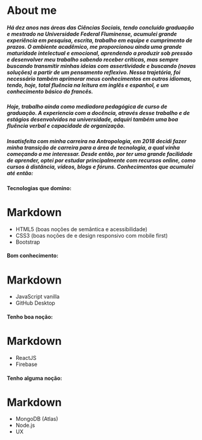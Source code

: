 # About me

#####    Há dez anos nas áreas das Ciências Sociais, tendo concluído graduação e mestrado na Universidade Federal Fluminense, acumulei grande experiência em pesquisa, escrita, trabalho em equipe e cumprimento de prazos. O ambiente acadêmico, me proporcionou ainda uma grande maturidade intelectual e emocional, aprendendo a produzir sob pressão e desenvolver meu trabalho sabendo receber críticas, mas sempre buscando transmitir minhas ideias com assertividade e buscando (novas soluções) a partir de um pensamento reflexivo. Nessa trajetória, foi necessário também aprimorar meus conhecimentos em outros idiomas, tendo, hoje, total fluência na leitura em inglês e espanhol, e um conhecimento básico do francês. 
#####    Hoje, trabalho ainda como mediadora pedagógica de curso de graduação. A experiencia com a docência, através desse trabalho e de estágios desenvolvidos na universidade, adquiri também uma boa fluência verbal e capacidade de organização. 
#####    Insatisfeita com minha carreira na Antropologia, em 2018 decidi fazer minha transição de carreira para a área de tecnologia, a qual vinha começando a me interessar. Desde então, por ter uma grande facilidade de aprender, optei por estudar principalmente com recursos online, como cursos à distância, vídeos, blogs e fóruns. Conhecimentos que acumulei até então: 

#### Tecnologias que domino: 
# Markdown
- HTML5 (boas noções de semântica e acessibilidade)
- CSS3 (boas noções de e design responsivo com mobile first)
- Bootstrap 
#### Bom conhecimento:
# Markdown
- JavaScript vanilla
- GitHub Desktop
#### Tenho boa noção: 
# Markdown
- ReactJS
- Firebase
#### Tenho alguma noção: 
# Markdown
- MongoDB (Atlas)
- Node.js
- UX
